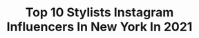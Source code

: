 ---
title: Top 10 Stylists Instagram Influencers In New York In 2021
description: >-
  Find top stylists Instagram influencers in New York in 2021. Most popular hashtags: #newyork #stylist #losangeles.
platform: Instagram
hits: 236
text_top: Analyze the top-rated Instagram profiles on inBeat.
text_bottom: inBeat has 236 Instagram influencers like this in New York, United States for you to contact.
profiles:
  - username: "marinaingvarsson"
    fullname: >-
      Marina Ingvarsson
    bio: >-
      Stylist, New York. 📮marina@bonaupetite.com
    location: "United States"
    followers: 112136
    engagement: 154
    commentsToLikes: 0.012233
    id: ck0vy5pny2d110i19y51ztofh
    verified: false
    hashtags: "#quarantine, #stayhome, #cuffbag, #ad"
  - username: "holmarmusik"
    fullname: >-
      Hólmar “Acid Tourist”
    bio: >-
      ⥃ Purveyor of good times ⥂ ↓ AGENTS ↓ N/S America: gunita@listedbookings.com Europe : yvetta@thealtitude.agency #Holmar #AcidTourist @theacidtourist
    location: "United States"
    followers: 18641
    engagement: 185
    commentsToLikes: 0.065434
    id: ck0vz0e626o3u0i19v8o6htwd
    verified: false
    hashtags: "#djlifestyle, #quarantine, #electronicmusic, #afterparty"
  - username: "hybridhues"
    fullname: >-
      Reva Bhatt
    bio: >-
      creative director and stylist 📍 new york + los angeles 💌 hybridhueSs@gmail.com
    location: "United States"
    followers: 11174
    engagement: 527
    commentsToLikes: 0.029976
    id: ck0ubn61nf09k0i19ghvxgdmh
    verified: false
    hashtags: "#rajasthan, #sustainablefashion"
  - username: "victor.nadolsky"
    fullname: >-
      Victor Nadolsky
    bio: >-
      Hair Stylist. Colourist New York, New York
    location: "United States"
    followers: 21179
    engagement: 289
    commentsToLikes: 0.011574
    id: ck15rr1as99ly0i19xuq8fnop
    verified: false
    hashtags: ""
  - username: "ostliza"
    fullname: >-
      Liza Ostanina
    bio: >-
      @systemagency Miln @thewall.agency Paris @lebureaubooking
    location: "United States"
    followers: 14647
    engagement: 320
    commentsToLikes: 0.019777
    id: ck5zpk705ssy90i14nxikioot
    verified: false
    hashtags: "#setdesign, #studio, #spring, #editorial"
  - username: "cheekymaa"
    fullname: >-
      
    bio: >-
      Multitalented Freak. NYC stylist at @prema.newyork for booking @cheekymaahair BLACK LIVES MATTER
    location: "United States"
    followers: 19643
    engagement: 352
    commentsToLikes: 0.016604
    id: ck0w3cz06srh10i19u1b6jagv
    verified: false
    hashtags: ""
  - username: "koreankandy"
    fullname: >-
      Rebecca Lee Artistry
    bio: >-
      Bridal✨Celebrity MU✨TV✨Education✨Appts On location or ✈️ MU/Hair Team 📧 Info.RebeccaLeeArtistry@gmail.com 🎥💄Seen on VH1,MTV,BRAVO,CBS,WWE & More
    location: "United States"
    followers: 25600
    engagement: 344
    commentsToLikes: 0.040093
    id: ck13apvztrkxb0i197qmmust2
    verified: false
    hashtags: "#njmua, #koparibeauty, #glam, #luxurylifestyle"
  - username: "officialbigpun"
    fullname: >-
      BIG PUNISHER™
    bio: >-
      Business Never Personal BIG PUN 33HI👇🏼
    location: "United States"
    followers: 20516
    engagement: 612
    commentsToLikes: 0.020429
    id: ck0vxnrjcztip0i194fhe4pq3
    verified: false
    hashtags: "#bigpunisher, #hiphop, #goat, #punisher"
  - username: "tingsquarepants"
    fullname: >-
      TING-TING
    bio: >-
      📍new yerrrr, new york ▪️model • stylist • producer • social media manager 📬: tingtingzhao0604@gmail.com
    location: "United States"
    followers: 3277
    engagement: 1563
    commentsToLikes: 0.071225
    id: ck15putgfzqio0i197srdc1bl
    verified: false
    hashtags: ""
  - username: "colinking"
    fullname: >-
      Colin King
    bio: >-
      arranging things. new york based stylist & designer represented by @edgereps
    location: "United States"
    followers: 86383
    engagement: 297
    commentsToLikes: 0.027982
    id: ck0tv2oqr9oet0i195ro0kl1g
    verified: false
    hashtags: "#stayhomestilllife, #bts"
---